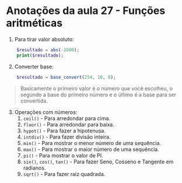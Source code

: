 # Anotações da aula 27 - Funções aritméticas

1. Para tirar valor absoluto:
```php
    $resultado = abs(-2000);
    print($resultado);
```

2. Converter base:
```php
    $resultado = base_convert(254, 10, 8);
```
> Basicamente o primeiro valor é o número que você escolheu, o segundo a base do primeiro número e o último é a base para ser convertida.

3. Operações com números:  
    1. `ceil()` - Para arredondar para cima.
    2. `floor()` - Para arredondar para baixa.
    3. `hypot()` - Para fazer a hipotenusa.
    4. `intdiv()` - Para fazer divisão inteira.
    5. `min()` - Para mostrar o menor número de uma sequência.
    6. `max()` - Para mostrar o maior número de uma sequência.
    7. `pi()` - Para mostrar o valor de PI.
    8. `sin()`, `cos()`, `tan()` - Para fazer Seno, Cosseno e Tangente em radianos.
    9. `sqrt()` - Para fazer raiz quadrada.
    
